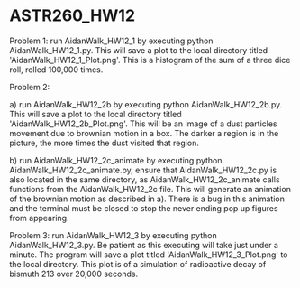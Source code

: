 # ASTR260_HW12

Problem 1: run AidanWalk_HW12_1 by executing python AidanWalk_HW12_1.py. This will save a plot to the local directory titled 'AidanWalk_HW12_1_Plot.png'. This is a histogram of the sum of a three dice roll, rolled 100,000 times.

Problem 2:

a) run AidanWalk_HW12_2b by executing python AidanWalk_HW12_2b.py. This will save a plot to the local directory titled 'AidanWalk_HW12_2b_Plot.png'. This will be an image of a dust particles movement due to brownian motion in a box. The darker a region is in the picture, the more times the dust visited that region. 

b) run AidanWalk_HW12_2c_animate by executing python AidanWalk_HW12_2c_animate.py, ensure that AidanWalk_HW12_2c.py is also located in the same directory, as AidanWalk_HW12_2c_animate calls functions from the AidanWalk_HW12_2c file. This will generate an animation of the brownian motion as described in a). There is a bug in this animation and the terminal must be closed to stop the never ending pop up figures from appearing.

Problem 3: run AidanWalk_HW12_3 by executing python AidanWalk_HW12_3.py. Be patient as this executing will take just under a minute. The program will save a plot titled 'AidanWalk_HW12_3_Plot.png' to the local directory. This plot is of a simulation of radioactive decay of bismuth 213 over 20,000 seconds. 
